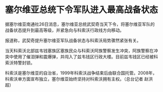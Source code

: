 # 塞尔维亚总统下令军队进入最高战备状态

据塞尔维亚南通社26日消息，塞尔维亚总统武契奇当天下令，将塞尔维亚军队的战备状态提升到最高等级，并紧急向与科索沃行政线方向移动。

报道称，武契奇提升塞尔维亚军队战备状态与科索沃局势骤然紧张有关。

当天科索沃北部兹韦钱塞族区塞族民众与科索沃阿族警察发生冲突，阿族警察在冲突中使用了催泪弹和震爆弹，并闯入了兹韦钱区行政大楼。目前兹韦钱区已经被科索沃特警封锁。

科索沃是塞尔维亚的自治省，1999年科索沃战争结束后由联合国托管。2008年，科索沃单方面宣布独立，塞尔维亚始终坚持对科索沃拥有主权。（总台记者 赵洪超）

